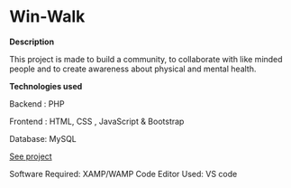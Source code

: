 # Win-Walk

**Description**

This project is made to build a community, to collaborate with like minded people and to create awareness about physical and mental health.


**Technologies used**

Backend : PHP

Frontend : HTML, CSS , JavaScript & Bootstrap

Database: MySQL

[See project](https://winwalk.rf.gd/)


Software Required: XAMP/WAMP
Code Editor Used: VS code

